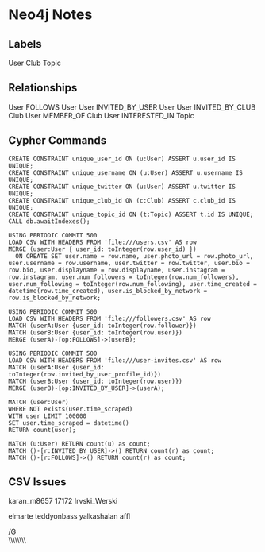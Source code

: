 # Neo4j Notes

## Labels

User
Club
Topic

## Relationships

User FOLLOWS User
User INVITED_BY_USER User
User INVITED_BY_CLUB Club
User MEMBER_OF Club
User INTERESTED_IN Topic

## Cypher Commands

```
CREATE CONSTRAINT unique_user_id ON (u:User) ASSERT u.user_id IS UNIQUE;
CREATE CONSTRAINT unique_username ON (u:User) ASSERT u.username IS UNIQUE;
CREATE CONSTRAINT unique_twitter ON (u:User) ASSERT u.twitter IS UNIQUE;
CREATE CONSTRAINT unique_club_id ON (c:Club) ASSERT c.club_id IS UNIQUE;
CREATE CONSTRAINT unique_topic_id ON (t:Topic) ASSERT t.id IS UNIQUE;
CALL db.awaitIndexes();

USING PERIODIC COMMIT 500
LOAD CSV WITH HEADERS FROM 'file:///users.csv' AS row
MERGE (user:User { user_id: toInteger(row.user_id) })
  ON CREATE SET user.name = row.name, user.photo_url = row.photo_url, user.username = row.username, user.twitter = row.twitter, user.bio = row.bio, user.displayname = row.displayname, user.instagram = row.instagram, user.num_followers = toInteger(row.num_followers), user.num_following = toInteger(row.num_following), user.time_created = datetime(row.time_created), user.is_blocked_by_network = row.is_blocked_by_network;

USING PERIODIC COMMIT 500
LOAD CSV WITH HEADERS FROM 'file:///followers.csv' AS row
MATCH (userA:User {user_id: toInteger(row.follower)})
MATCH (userB:User {user_id: toInteger(row.user)})
MERGE (userA)-[op:FOLLOWS]->(userB);

USING PERIODIC COMMIT 500
LOAD CSV WITH HEADERS FROM 'file:///user-invites.csv' AS row
MATCH (userA:User {user_id: toInteger(row.invited_by_user_profile_id)})
MATCH (userB:User {user_id: toInteger(row.user)})
MERGE (userB)-[op:INVITED_BY_USER]->(userA);

MATCH (user:User)
WHERE NOT exists(user.time_scraped)
WITH user LIMIT 100000
SET user.time_scraped = datetime()
RETURN count(user);

MATCH (u:User) RETURN count(u) as count;
MATCH ()-[r:INVITED_BY_USER]->() RETURN count(r) as count;
MATCH ()-[r:FOLLOWS]->() RETURN count(r) as count;
```

## CSV Issues

karan_m8657
17172
Irvski_Werski

elmarte
teddyonbass
yalkashalan
affl

/G\
\\\\\\\\\\\\\\\
